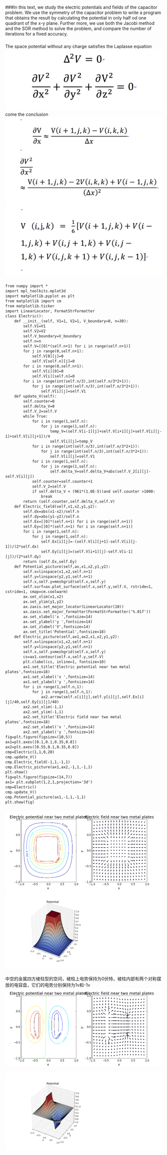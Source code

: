 ###In this text, we study the electric potentials and fields of the capacitor problem. We use the symmetry of the capacitor problem to write a program that obtains the result by calculating the potential in only half od one quadrant of the x-y plane. Further more, we use both the Jacobi method and the SOR method to solve the problem, and compare the number of iterations for a fixed accuracy.<br>

###
The space potential without any charge satisfies the Laplasse equation<br>
![](https://github.com/chenzhuo316/Compuational_physics_N2014301020138/blob/master/gif/QQ20171203-130509%402x.png)<br>
come the conclusion
![](https://github.com/chenzhuo316/Compuational_physics_N2014301020138/blob/master/gif/QQ20171203-130518%402x.png)<br>
![](https://github.com/chenzhuo316/Compuational_physics_N2014301020138/blob/master/gif/QQ20171203-130524%402x.png)<br>
###
```
from numpy import *
import mpl_toolkits.mplot3d
import matplotlib.pyplot as plt
from matplotlib import cm
from matplotlib.ticker 
import LinearLocator, FormatStrFormatter
class Electric():
    def __init__(self, V1=1, V2=1, V_boundary=0, n=30):
        self.V1=V1
        self.V2=V2
        self.V_boundary=V_boundary
        self.n=n
        self.V=[[0]*(self.n+1) for i in range(self.n+1)] 
        for j in range(0,self.n+1):
            self.V[0][j]=0
            self.V[self.n][j]=0
        for i in range(0,self.n+1):
            self.V[i][0]=0
            self.V[i][self.n]=0
        for i in range(int(self.n/3),int(self.n/3*2+1)):
            for j in range(int(self.n/3),int(self.n/3*2+1)):
                self.V[i][j]=self.V1
    def update_V(self):     
        self.counter=0
        self.delta_V=0
        self.V_2=self.V
        while True:
            for i in range(1,self.n):
                for j in range(1,self.n):
                    temp_V=(self.V[i-1][j]+self.V[i+1][j]+self.V[i][j-1]+self.V[i][j+1])/4
                    self.V[i][j]=temp_V
            for i in range(int(self.n/3),int(self.n/3*2+1)):
                for j in range(int(self.n/3),int(self.n/3*2+1)):
                    self.V[i][j]=self.V1
            for i in range(1,self.n):
                for j in range(1,self.n):
                    self.delta_V=self.delta_V+abs(self.V_2[i][j]-self.V[i][j])
            self.counter=self.counter+1
            self.V_2=self.V
            if self.delta_V < (961*(1.0E-5))and self.counter >1000:
                break
        return (self.counter,self.delta_V,self.V)
    def Electric_field(self,x1,x2,y1,y2):   
        self.dx=abs(x1-x2)/self.n
        self.dy=abs(y1-y2)/self.n
        self.Ex=[[0]*(self.n+1) for i in range(self.n+1)] 
        self.Ey=[[0]*(self.n+1) for i in range(self.n+1)] 
        for i in range(1,self.n):
            for j in range(1,self.n):
                self.Ex[i][j]=-(self.V[i][j+1]-self.V[i][j-1])/(2*self.dx)
                self.Ey[i][j]=(self.V[i+1][j]-self.V[i-1][j])/(2*self.dy)
        return (self.Ex,self.Ey)
    def Potential_picture(self,ax,x1,x2,y1,y2):  
        self.x=linspace(x1,x2,self.n+1)
        self.y=linspace(y2,y1,self.n+1)
        self.x,self.y=meshgrid(self.x,self.y)
        self.surf=ax.plot_surface(self.x,self.y,self.V, rstride=1, cstride=1, cmap=cm.coolwarm)
        ax.set_xlim(x1,x2)
        ax.set_ylim(y1,y2)
        ax.zaxis.set_major_locator(LinearLocator(10))
        ax.zaxis.set_major_formatter(FormatStrFormatter('%.01f'))
        ax.set_xlabel('x ',fontsize=14)
        ax.set_ylabel('y ',fontsize=14)
        ax.set_zlabel('V',fontsize=14)
        ax.set_title('Potential',fontsize=18)
    def Electric_picture(self,ax1,ax2,x1,x2,y1,y2):  
        self.x=linspace(x1,x2,self.n+1)
        self.y=linspace(y2,y1,self.n+1)
        self.x,self.y=meshgrid(self.x,self.y)
        cs=ax1.contour(self.x,self.y,self.V)
        plt.clabel(cs, inline=1, fontsize=10)
        ax1.set_title('Electric potential near two metal plates',fontsize=18)
        ax1.set_xlabel('x ',fontsize=14)
        ax1.set_ylabel('y ',fontsize=14)
        for i in range(1,self.n,1):
            for j in range(1,self.n,1):
                ax2.arrow(self.x[i][j],self.y[i][j],self.Ex[i][j]/40,self.Ey[i][j]/40)             
        ax2.set_xlim(-1,1)
        ax2.set_ylim(-1,1)
        ax2.set_title('Electric field near two metal plates',fontsize=18)
        ax2.set_xlabel('x ',fontsize=14)
        ax2.set_ylabel('y ',fontsize=14)
fig=plt.figure(figsize=(10,5))
ax1=plt.axes([0.1,0.1,0.35,0.8])
ax2=plt.axes([0.55,0.1,0.35,0.8])
cmp=Electric(1,1,0,20)
cmp.update_V()
cmp.Electric_field(-1,1,-1,1)
cmp.Electric_picture(ax1,ax2,-1,1,-1,1)
plt.show()     
fig=plt.figure(figsize=(14,7))
ax1= plt.subplot(1,2,1,projection='3d')
cmp=Electric()
cmp.update_V()
cmp.Potential_picture(ax1,-1,1,-1,1)
plt.show(fig)
```
###
![](https://github.com/chenzhuo316/Compuational_physics_N2014301020138/blob/master/gif/3798441-79b33d046fadd8c1.png)<br>
![](https://github.com/chenzhuo316/Compuational_physics_N2014301020138/blob/master/gif/3798441-af0d45de8c23a78d.png)<br>  
中空的金属四方棱柱型的空间，棱柱上电势保持为0伏特，棱柱内部有两个对称摆放的电容盘，它们的电势分别保持为1v和-1v<be>
![](https://github.com/chenzhuo316/Compuational_physics_N2014301020138/blob/master/gif/3798441-b7ca2f9c1b08daad.png)<br>  
![](https://github.com/chenzhuo316/Compuational_physics_N2014301020138/blob/master/gif/3798441-c456adbf4b380494.png)<br>      

